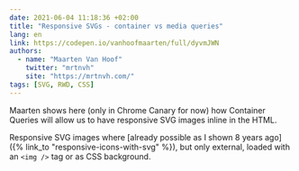 ```yaml
---
date: 2021-06-04 11:18:36 +02:00
title: "Responsive SVGs - container vs media queries"
lang: en
link: https://codepen.io/vanhoofmaarten/full/dyvmJWN
authors:
  - name: "Maarten Van Hoof"
    twitter: "mrtnvh"
    site: "https://mrtnvh.com/"
tags: [SVG, RWD, CSS]
---
```


Maarten shows here (only in Chrome Canary for now) how Container Queries will allow us to have responsive SVG images inline in the HTML.

Responsive SVG images where [already possible as I shown 8 years ago]({% link_to "responsive-icons-with-svg" %}), but only external, loaded with an `<img />` tag or as CSS background.